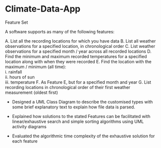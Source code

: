 # Climate-Data-App

Feature  Set
 
A software supports as many of the following features: 

A. List all the recording locations for which you have data 
B. List all weather observations for a specified location, in chronological order 
C. List weather observations for a specified month / year across all recorded locations 
D. Find the minimum and maximum recorded temperatures for a specified location along with when 
they were recorded 
E. Find the location with the maximum / minimum (all time):  
    i. rainfall  
   ii. hours of sun  
  iii. temperature 
F. As Feature E, but for a specified month and year 
G. List recording locations in chronological order of their first weather measurement (oldest first) 


- Designed a UML Class Diagram to describe the customised types with some 
brief explanatory text to explain how file data is parsed.

- Explained how solutions to the stated  Features can be facilitated with linear/exhaustive search and 
simple sorting algorithms using UML activity diagrams

- Evaluated the algorithmic time complexity of the exhaustive solution for each feature
